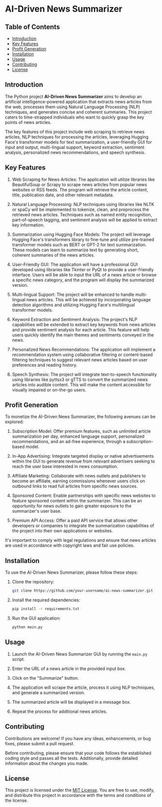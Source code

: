 # AI-Driven News Summarizer

## Table of Contents

- [Introduction](#introduction)
- [Key Features](#key-features)
- [Profit Generation](#profit-generation)
- [Installation](#installation)
- [Usage](#usage)
- [Contributing](#contributing)
- [License](#license)

## Introduction

The Python project **AI-Driven News Summarizer** aims to develop an artificial intelligence-powered application that extracts news articles from the web, processes them using Natural Language Processing (NLP) techniques, and generates concise and coherent summaries. This project caters to time-strapped individuals who want to quickly grasp the key points of news articles.

The key features of this project include web scraping to retrieve news articles, NLP techniques for processing the articles, leveraging Hugging Face's transformer models for text summarization, a user-friendly GUI for input and output, multi-lingual support, keyword extraction, sentiment analysis, personalized news recommendations, and speech synthesis.

## Key Features

1. Web Scraping for News Articles: The application will utilize libraries like BeautifulSoup or Scrapy to scrape news articles from popular news websites or RSS feeds. The program will retrieve the article content, title, publication date, and other relevant metadata.

2. Natural Language Processing: NLP techniques using libraries like NLTK or spaCy will be implemented to tokenize, clean, and preprocess the retrieved news articles. Techniques such as named entity recognition, part-of-speech tagging, and sentiment analysis will be applied to extract key information.

3. Summarization using Hugging Face Models: The project will leverage Hugging Face's transformers library to fine-tune and utilize pre-trained transformer models such as BERT or GPT-2 for text summarization. These models can learn to summarize text by generating short, coherent summaries of the news articles.

4. User-Friendly GUI: The application will have a professional GUI developed using libraries like Tkinter or PyQt to provide a user-friendly interface. Users will be able to input the URL of a news article or browse a specific news category, and the program will display the summarized version.

5. Multi-lingual Support: The project will be enhanced to handle multi-lingual news articles. This will be achieved by incorporating language detection algorithms and utilizing Hugging Face's multilingual transformer models.

6. Keyword Extraction and Sentiment Analysis: The project's NLP capabilities will be extended to extract key keywords from news articles and provide sentiment analysis for each article. This feature will help users quickly identify the main themes and sentiments conveyed in the news.

7. Personalized News Recommendations: The application will implement a recommendation system using collaborative filtering or content-based filtering techniques to suggest relevant news articles based on user preferences and reading history.

8. Speech Synthesis: The project will integrate text-to-speech functionality using libraries like pyttsx3 or gTTS to convert the summarized news articles into audible content. This will make the content accessible for visually impaired or on-the-go users.

## Profit Generation

To monetize the AI-Driven News Summarizer, the following avenues can be explored:

1. Subscription Model: Offer premium features, such as unlimited article summarization per day, enhanced language support, personalized recommendations, and an ad-free experience, through a subscription-based model.

2. In-App Advertising: Integrate targeted display or native advertisements within the GUI to generate revenue from relevant advertisers seeking to reach the user base interested in news consumption.

3. Affiliate Marketing: Collaborate with news outlets and publishers to become an affiliate, earning commissions whenever users click on outbound links to read full articles from specific news sources.

4. Sponsored Content: Enable partnerships with specific news websites to feature sponsored content within the summarizer. This can be an opportunity for news outlets to gain greater exposure to the summarizer's user base.

5. Premium API Access: Offer a paid API service that allows other developers or companies to integrate the summarization capabilities of the project into their own applications or websites.

It's important to comply with legal regulations and ensure that news articles are used in accordance with copyright laws and fair use policies.

## Installation
  
To use the AI-Driven News Summarizer, please follow these steps:

1. Clone the repository:

   ```bash
   git clone https://github.com/your-username/ai-news-summarizer.git
   ```

2. Install the required dependencies:

   ```bash
   pip install -r requirements.txt
   ```

3. Run the GUI application:

   ```bash
   python main.py
   ```

## Usage

1. Launch the AI-Driven News Summarizer GUI by running the `main.py` script.

2. Enter the URL of a news article in the provided input box.

3. Click on the "Summarize" button.

4. The application will scrape the article, process it using NLP techniques, and generate a summarized version.

5. The summarized article will be displayed in a message box.

6. Repeat the process for additional news articles.

## Contributing

Contributions are welcome! If you have any ideas, enhancements, or bug fixes, please submit a pull request. 

Before contributing, please ensure that your code follows the established coding style and passes all the tests. Additionally, provide detailed information about the changes you made.

## License

This project is licensed under the [MIT License](LICENSE). You are free to use, modify, and distribute this project in accordance with the terms and conditions of the license.